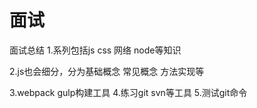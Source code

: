 # 面试
面试总结
1.系列包括js css 网络 node等知识

2.js也会细分，分为基础概念 常见概念 方法实现等

3.webpack gulp构建工具
4.练习git svn等工具
5.测试git命令
